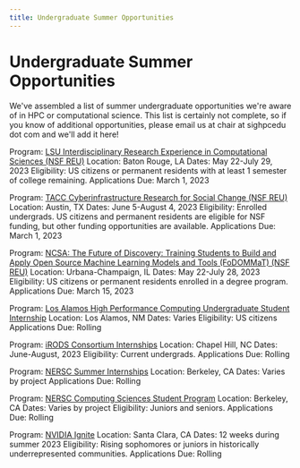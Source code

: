 ```yaml
---
title: Undergraduate Summer Opportunities
---
```

# Undergraduate Summer Opportunities

We've assembled a list of summer undergraduate opportunities we're aware of in HPC or computational science.  This list is certainly not complete, so if you know of additional opportunities, please email us at chair at sighpcedu dot com and we'll add it here!

Program: [LSU Interdisciplinary Research Experience in Computational Sciences (NSF REU)](https://reu.cct.lsu.edu/)
Location: Baton Rouge, LA
Dates: May 22-July 29, 2023
Eligibility: US citizens or permanent residents with at least 1 semester of college remaining.
Applications Due: March 1, 2023

Program: [TACC Cyberinfrastructure Research for Social Change (NSF REU)](https://www.tacc.utexas.edu/education/undergrads-grads/reu)
Location: Austin, TX
Dates: June 5-August 4, 2023
Eligibility: Enrolled undergrads.  US citizens and permanent residents are eligible for NSF funding, but other funding opportunities are available.
Applications Due: March 1, 2023

Program:  [NCSA: The Future of Discovery: Training Students to Build and Apply Open Source Machine Learning Models and Tools (FoDOMMaT) (NSF REU)](https://reu.ncsa.illinois.edu/?_gl=1%2A1z6i1i%2A_ga%2AOTM1NTY0OTA0LjE2NzU4Mzg2ODQ.%2A_ga_6RSLQSS008%2AMTY3NTgzODY4NC4xLjEuMTY3NTgzODcwMC40NC4wLjA.)
Location: Urbana-Champaign, IL
Dates: May 22-July 28, 2023
Eligibility: US citizens or permanent residents enrolled in a degree program.
Applications Due:  March 15, 2023

Program: [Los Alamos High Performance Computing Undergraduate Student Internship](https://lanl.jobs/search/jobdetails/high-performance-computing-undergraduate-student/37e52cab-8e52-4bd4-9409-61c287f8ae25)
Location: Los Alamos, NM
Dates: Varies
Eligibility: US citizens
Applications Due: Rolling

Program: [iRODS Consortium Internships](https://irods.org/2023/01/irods-internship-summer-2023/)
Location: Chapel Hill, NC
Dates: June-August, 2023
Eligibility: Current undergrads.
Applications Due: Rolling

Program: [NERSC Summer Internships](https://www.nersc.gov/research-and-development/internships/)
Location: Berkeley, CA
Dates: Varies by project
Applications Due: Rolling

Program: [NERSC Computing Sciences Student Program](https://jobs.lbl.gov/jobs/2023-computing-sciences-student-program-5431?et=10Md5IX1h)
Location: Berkeley, CA
Dates: Varies by project
Eligibility: Juniors and seniors.
Applications Due: Rolling

Program: [NVIDIA Ignite](https://nvidia.wd5.myworkdayjobs.com/en-US/NVIDIAExternalCareerSite/job/NVIDIA-Ignite-Program---Engineering--Summer-2023_JR1962404-2)
Location: Santa Clara, CA
Dates: 12 weeks during summer 2023
Eligibility: Rising sophomores or juniors in historically underrepresented communities.
Applications Due: Rolling


